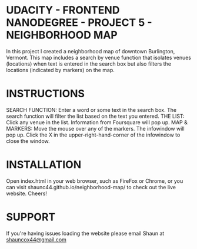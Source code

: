 UDACITY - FRONTEND NANODEGREE - PROJECT 5 - NEIGHBORHOOD MAP
=================================================================
In this project I created a neighborhood map of downtown
Burlington, Vermont. This map includes a search by venue function
that isolates venues (locations) when text is entered in the 
search box but also filters the locations (indicated by markers) 
on the map.


INSTRUCTIONS
============
SEARCH FUNCTION:
	Enter a word or some text in the search box. The search 
	function will filter the list based on the text you entered.
THE LIST: 
	Click any venue in the list. Information from Foursquare will
	pop up.
MAP & MARKERS:
	Move the mouse over any of the markers. The infowindow will 
	pop up. Click the X in the upper-right-hand-corner of the 
	infowindow to close the window.


INSTALLATION
============
Open index.html in your web browser, such as FireFox or Chrome, 
or you can visit shaunc44.github.io/neighborhood-map/ to check 
out the live website. Cheers!


SUPPORT
=======
If you're having issues loading the website please email 
Shaun at shauncox44@gmail.com